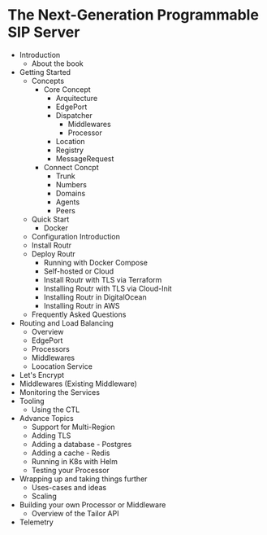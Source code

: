 # The Next-Generation Programmable SIP Server

- Introduction
  - About the book
- Getting Started
  - Concepts
    - Core Concept
      - Arquitecture
      - EdgePort
      - Dispatcher
        - Middlewares
        - Processor
      - Location
      - Registry
      - MessageRequest
    - Connect Concpt
      - Trunk
      - Numbers
      - Domains
      - Agents
      - Peers
  - Quick Start
    - Docker
  - Configuration Introduction
  - Install Routr
  - Deploy Routr
    - Running with Docker Compose
    - Self-hosted or Cloud
    - Install Routr with TLS via Terraform
    - Installing Routr with TLS via Cloud-Init
    - Installing Routr in DigitalOcean
    - Installing Routr in AWS
  - Frequently Asked Questions
- Routing and Load Balancing
  - Overview
  - EdgePort
  - Processors
  - Middlewares
  - Loocation Service
- Let's Encrypt
- Middlewares (Existing Middleware)
- Monitoring the Services
- Tooling 
  - Using the CTL
- Advance Topics
  - Support for Multi-Region
  - Adding TLS
  - Adding a database - Postgres
  - Adding a cache - Redis
  - Running in K8s with Helm
  - Testing your Processor
- Wrapping up and taking things further
  - Uses-cases and ideas
  - Scaling
- Building your own Processor or Middleware
  - Overview of the Tailor API
- Telemetry
